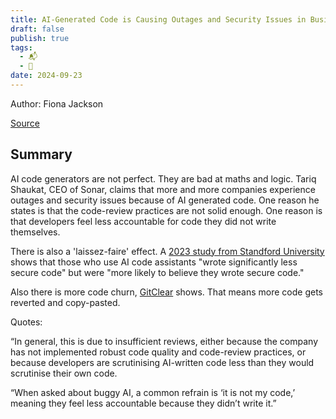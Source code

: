```yaml
---
title: AI-Generated Code is Causing Outages and Security Issues in Businesses
draft: false
publish: true
tags:
  - 📬
  - 📖
date: 2024-09-23
---
```

Author: Fiona Jackson

[Source](https://www.techrepublic.com/article/ai-generated-code-outages)

## Summary

AI code generators are not perfect. They are bad at maths and logic. Tariq Shaukat, CEO of Sonar, claims that more and more companies experience outages and security issues because of AI generated code. One reason he states is that the code-review practices are not solid enough. One reason is that developers feel less accountable for code they did not write themselves. 

There is also a 'laissez-faire' effect. A [2023 study from Standford University](https://arxiv.org/pdf/2211.03622) shows that those who use AI code assistants "wrote significantly less secure code" but were "more likely to believe they wrote secure code."

Also there is more code churn, [GitClear](https://www.gitclear.com/coding_on_copilot_data_shows_ais_downward_pressure_on_code_quality) shows. That means more code gets reverted and copy-pasted.

Quotes:

“In general, this is due to insufficient reviews, either because the company has not implemented robust code quality and code-review practices, or because developers are scrutinising AI-written code less than they would scrutinise their own code.

“When asked about buggy AI, a common refrain is ‘it is not my code,’ meaning they feel less accountable because they didn’t write it.”

